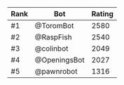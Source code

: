 Rank|Bot|Rating
---|---|---
#1|@ToromBot|2580
#2|@RaspFish|2540
#3|@colinbot|2049
#4|@OpeningsBot|2027
#5|@pawnrobot|1316
